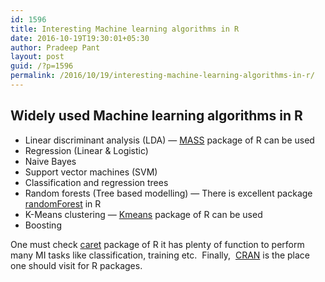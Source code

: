 ```yaml
---
id: 1596
title: Interesting Machine learning algorithms in R
date: 2016-10-19T19:30:01+05:30
author: Pradeep Pant
layout: post
guid: /?p=1596
permalink: /2016/10/19/interesting-machine-learning-algorithms-in-r/
---
```

## Widely used Machine learning algorithms in R

  * Linear discriminant analysis (LDA) &#8212; [MASS](https://cran.r-project.org/web/packages/MASS/index.html) package of R can be used
  * Regression (Linear & Logistic)
  * Naive Bayes
  * Support vector machines (SVM)
  * Classification and regression trees
  * Random forests (Tree based modelling) &#8212; There is excellent package [randomForest](https://cran.r-project.org/web/packages/randomForest/index.html) in R
  * K-Means clustering &#8212; [Kmeans](https://stat.ethz.ch/R-manual/R-devel/library/stats/html/kmeans.html) package of R can be used
  * Boosting

One must check [caret](http://topepo.github.io/caret/index.html) package of R it has plenty of function to perform many MI tasks like classification, training etc.  Finally,  [CRAN](https://cran.r-project.org) is the place one should visit for R packages.